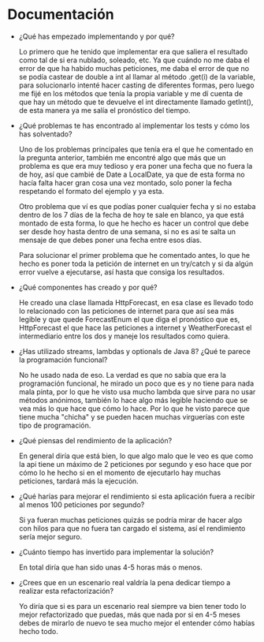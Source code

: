 # Documentación

- ¿Qué has empezado implementando y por qué?

  Lo primero que he tenido que implementar era que saliera el resultado como tal de si era nublado, soleado, etc. Ya que cuándo no me daba el error de que ha habido muchas peticiones, 
  me daba el error de que no se podía castear de double a int al llamar al método .get(i) de la variable,
  para solucionarlo intenté hacer casting de diferentes formas, pero luego me fijé en los métodos que tenía la propia variable y me dí cuenta
  de que hay un método que te devuelve el int directamente llamado getInt(), de esta manera ya me salía el pronóstico del tiempo.


- ¿Qué problemas te has encontrado al implementar los tests y cómo los has solventado?

  Uno de los problemas principales que tenía era el que he comentado en la pregunta anterior, también me encontré algo que más que un problema es que era muy tedioso y era poner una 
  fecha que no fuera la de hoy, así que cambié de Date a LocalDate, ya que de esta forma no hacía falta hacer gran cosa una vez montado, solo poner la fecha respetando el formato del 
  ejemplo y ya esta.

  Otro problema que ví es que podías poner cualquier fecha y si no estaba dentro de los 7 días de la fecha de hoy te sale en blanco, ya que está montado de esta forma, lo que he
  hecho es hacer un control que debe ser desde hoy hasta dentro de una semana, si no es asi te salta un mensaje de que debes poner una fecha entre esos días.

  Para solucionar el primer problema que he comentado antes, lo que he hecho es poner toda la petición de internet en un try/catch y si da algún error vuelve a ejecutarse, así hasta que consiga los resultados.


- ¿Qué componentes has creado y por qué?
  
  He creado una clase llamada HttpForecast, en esa clase es llevado todo lo relacionado con las peticiones de internet para que así sea más legible y que quede ForecastEnum el que diga el pronóstico que es, HttpForecast el que hace las peticiones a internet y WeatherForecast el intermediario entre los dos y maneje los resultados como quiera.


- ¿Has utilizado streams, lambdas y optionals de Java 8? ¿Qué te parece la programación funcional?

  No he usado nada de eso. La verdad es que no sabía que era la programación funcional, he mirado un poco que es y no tiene para nada mala pinta, por lo que he visto usa mucho lambda que sirve para no usar métodos anónimos, también lo hace algo más legible haciendo que se vea más lo que hace que cómo lo hace. Por lo que he visto parece que tiene mucha "chicha" y se pueden hacen muchas virguerías con este tipo de programación.


- ¿Qué piensas del rendimiento de la aplicación?
  
  En general diría que está bien, lo que algo malo que le veo es que como la api tiene un máximo de 2 peticiones por segundo y eso hace que por cómo lo he hecho si en el momento de ejecutarlo hay muchas peticiones, tardará más la ejecución.


- ¿Qué harías para mejorar el rendimiento si esta aplicación fuera a recibir al menos 100 peticiones por segundo?
  
  Si ya fueran muchas peticiones quizás se podría mirar de hacer algo con hilos para que no fuera tan cargado el sistema, así el rendimiento sería mejor seguro.


- ¿Cuánto tiempo has invertido para implementar la solución?

  En total diría que han sido unas 4-5 horas más o menos.


- ¿Crees que en un escenario real valdría la pena dedicar tiempo a realizar esta refactorización? 
  
  Yo diría que si es para un escenario real siempre va bien tener todo lo mejor refactorizado que puedas, más que nada por si en 4-5 meses debes de mirarlo de nuevo te sea mucho mejor el entender cómo habías hecho todo.